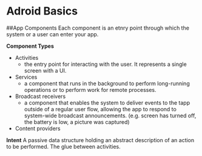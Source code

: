 # Adroid Basics


##App Components
Each component is an etnry point through which the system or a user can enter your app.

**Component Types**
- Activities
    - the entry point for interacting with the user. It represents a single screen with a UI.  
- Services 
    - a component that runs in the background to perform long-running operations or to perform work for remote processes. 
- Broadcast receivers
    - a component that enables the system to deliver events to the tapp outside of a regular user flow, allowing the app to respond to system-wide broadcast announcements. (e.g. screen has turned off, the battery is low, a picture was captured)
- Content providers

**Intent**
A passive data structure holding an abstract description of an action to be performed. The glue between activities.
